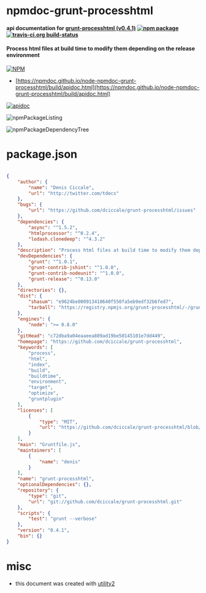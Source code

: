# npmdoc-grunt-processhtml

#### api documentation for  [grunt-processhtml (v0.4.1)](https://github.com/dciccale/grunt-processhtml)  [![npm package](https://img.shields.io/npm/v/npmdoc-grunt-processhtml.svg?style=flat-square)](https://www.npmjs.org/package/npmdoc-grunt-processhtml) [![travis-ci.org build-status](https://api.travis-ci.org/npmdoc/node-npmdoc-grunt-processhtml.svg)](https://travis-ci.org/npmdoc/node-npmdoc-grunt-processhtml)

#### Process html files at build time to modify them depending on the release environment

[![NPM](https://nodei.co/npm/grunt-processhtml.png?downloads=true&downloadRank=true&stars=true)](https://www.npmjs.com/package/grunt-processhtml)

- [https://npmdoc.github.io/node-npmdoc-grunt-processhtml/build/apidoc.html](https://npmdoc.github.io/node-npmdoc-grunt-processhtml/build/apidoc.html)

[![apidoc](https://npmdoc.github.io/node-npmdoc-grunt-processhtml/build/screenCapture.buildCi.browser.%252Ftmp%252Fbuild%252Fapidoc.html.png)](https://npmdoc.github.io/node-npmdoc-grunt-processhtml/build/apidoc.html)

![npmPackageListing](https://npmdoc.github.io/node-npmdoc-grunt-processhtml/build/screenCapture.npmPackageListing.svg)

![npmPackageDependencyTree](https://npmdoc.github.io/node-npmdoc-grunt-processhtml/build/screenCapture.npmPackageDependencyTree.svg)



# package.json

```json

{
    "author": {
        "name": "Denis Ciccale",
        "url": "http://twitter.com/tdecs"
    },
    "bugs": {
        "url": "https://github.com/dciccale/grunt-processhtml/issues"
    },
    "dependencies": {
        "async": "^1.5.2",
        "htmlprocessor": "^0.2.4",
        "lodash.clonedeep": "^4.3.2"
    },
    "description": "Process html files at build time to modify them depending on the release environment",
    "devDependencies": {
        "grunt": "^1.0.1",
        "grunt-contrib-jshint": "^1.0.0",
        "grunt-contrib-nodeunit": "^1.0.0",
        "grunt-release": "^0.13.0"
    },
    "directories": {},
    "dist": {
        "shasum": "e9624be000913410640f550fa5eb9edf32b6fed7",
        "tarball": "https://registry.npmjs.org/grunt-processhtml/-/grunt-processhtml-0.4.1.tgz"
    },
    "engines": {
        "node": ">= 0.8.0"
    },
    "gitHead": "c72dba9a04eaaeea809ad19be50145101e7dd449",
    "homepage": "https://github.com/dciccale/grunt-processhtml",
    "keywords": [
        "process",
        "html",
        "index",
        "build",
        "buildtime",
        "environment",
        "target",
        "optimize",
        "gruntplugin"
    ],
    "licenses": [
        {
            "type": "MIT",
            "url": "https://github.com/dciccale/grunt-processhtml/blob/master/LICENSE-MIT"
        }
    ],
    "main": "Gruntfile.js",
    "maintainers": [
        {
            "name": "denis"
        }
    ],
    "name": "grunt-processhtml",
    "optionalDependencies": {},
    "repository": {
        "type": "git",
        "url": "git://github.com/dciccale/grunt-processhtml.git"
    },
    "scripts": {
        "test": "grunt --verbose"
    },
    "version": "0.4.1",
    "bin": {}
}
```



# misc
- this document was created with [utility2](https://github.com/kaizhu256/node-utility2)
